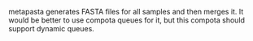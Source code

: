 metapasta generates FASTA files for all samples and then merges it. It would be better to use compota queues for it,
but this compota should support dynamic queues.

